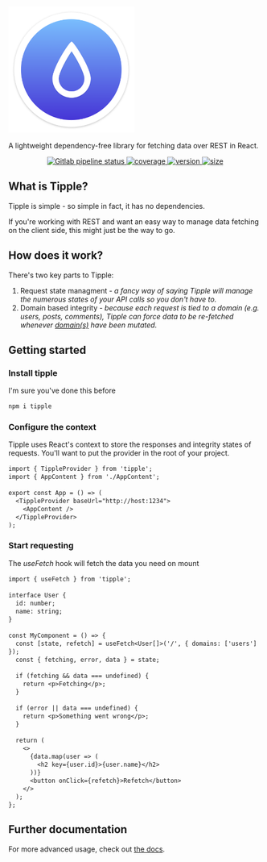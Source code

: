 <img alt="Tipple logo" src="https://github.com/andyrichardson/tipple/blob/master/docs/assets/logo.png?raw=true" width="250px" />

A lightweight dependency-free library for fetching data over REST in React.

<p align="center">
  <a href="https://gitlab.com/andyrichardson/tipple/pipelines">
    <img src="https://img.shields.io/gitlab/pipeline/andyrichardson/tipple.svg" alt="Gitlab pipeline status">
  </a>
  <a href="https://codecov.io/gh/andyrichardson/tipple">
    <img src="https://img.shields.io/codecov/c/github/andyrichardson/tipple.svg" alt="coverage">
  </a>
  <a href="https://npmjs.com/package/tipple">
    <img src="https://img.shields.io/github/package-json/v/andyrichardson/tipple.svg" alt="version" />
  </a>
  <a href="https://bundlephobia.com/result?p=tipple">
    <img src="https://img.shields.io/bundlephobia/minzip/tipple.svg" alt="size" />
  </a>
</p>

## What is Tipple?

Tipple is simple - so simple in fact, it has no dependencies.

If you're working with REST and want an easy way to manage data fetching on the client side, this might just be the way to go.

## How does it work?

There's two key parts to Tipple:

1.  Request state managment - _a fancy way of saying Tipple will manage the numerous states of your API calls so you don't have to._
2.  Domain based integrity - _because each request is tied to a domain (e.g. users, posts, comments), Tipple can force data to be re-fetched whenever [domain(s)](/docs/Domains.md) have been mutated._

## Getting started

### Install tipple

I'm sure you've done this before

```sh
npm i tipple
```

### Configure the context

Tipple uses React's context to store the responses and integrity states of requests. You'll want to put the provider in the root of your project.

```tsx
import { TippleProvider } from 'tipple';
import { AppContent } from './AppContent';

export const App = () => (
  <TippleProvider baseUrl="http://host:1234">
    <AppContent />
  </TippleProvider>
);
```

### Start requesting

The _useFetch_ hook will fetch the data you need on mount

```tsx
import { useFetch } from 'tipple';

interface User {
  id: number;
  name: string;
}

const MyComponent = () => {
  const [state, refetch] = useFetch<User[]>('/', { domains: ['users'] });
  const { fetching, error, data } = state;

  if (fetching && data === undefined) {
    return <p>Fetching</p>;
  }

  if (error || data === undefined) {
    return <p>Something went wrong</p>;
  }

  return (
    <>
      {data.map(user => (
        <h2 key={user.id}>{user.name}</h2>
      ))}
      <button onClick={refetch}>Refetch</button>
    </>
  );
};
```

## Further documentation

For more advanced usage, check out [the docs](/docs).
